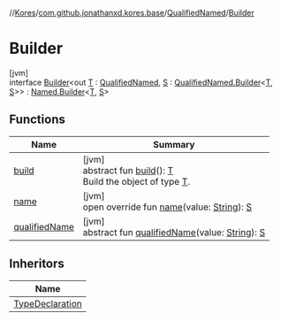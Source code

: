 //[Kores](../../../../index.md)/[com.github.jonathanxd.kores.base](../../index.md)/[QualifiedNamed](../index.md)/[Builder](index.md)

# Builder

[jvm]\
interface [Builder](index.md)<out [T](index.md) : [QualifiedNamed](../index.md), [S](index.md) : [QualifiedNamed.Builder](index.md)<[T](index.md), [S](index.md)>> : [Named.Builder](../../-named/-builder/index.md)<[T](index.md), [S](index.md)>

## Functions

| Name | Summary |
|---|---|
| [build](../../../com.github.jonathanxd.kores.builder/-builder/build.md) | [jvm]<br>abstract fun [build](../../../com.github.jonathanxd.kores.builder/-builder/build.md)(): [T](index.md)<br>Build the object of type [T](../../../com.github.jonathanxd.kores.builder/-builder/index.md). |
| [name](name.md) | [jvm]<br>open override fun [name](name.md)(value: [String](https://kotlinlang.org/api/latest/jvm/stdlib/kotlin/-string/index.html)): [S](index.md) |
| [qualifiedName](qualified-name.md) | [jvm]<br>abstract fun [qualifiedName](qualified-name.md)(value: [String](https://kotlinlang.org/api/latest/jvm/stdlib/kotlin/-string/index.html)): [S](index.md) |

## Inheritors

| Name |
|---|
| [TypeDeclaration](../../-type-declaration/-builder/index.md) |
